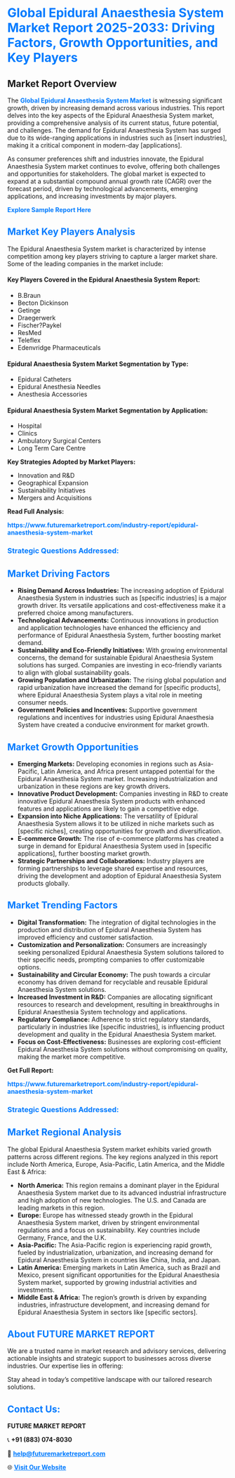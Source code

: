 <h1 style="color: #007BFF;">Global Epidural Anaesthesia System Market Report 2025-2033: Driving Factors, Growth Opportunities, and Key Players</h1>

<section id="overview">
<h2>Market Report Overview</h2>
<p>The <a href="https://www.futuremarketreport.com/industry-report/epidural-anaesthesia-system-market" style="color: #007BFF; text-decoration: none;"><strong>Global Epidural Anaesthesia System Market</strong></a> is witnessing significant growth, driven by increasing demand across various industries. This report delves into the key aspects of the Epidural Anaesthesia System market, providing a comprehensive analysis of its current status, future potential, and challenges. The demand for Epidural Anaesthesia System has surged due to its wide-ranging applications in industries such as [insert industries], making it a critical component in modern-day [applications].</p>
<p>As consumer preferences shift and industries innovate, the Epidural Anaesthesia System market continues to evolve, offering both challenges and opportunities for stakeholders. The global market is expected to expand at a substantial compound annual growth rate (CAGR) over the forecast period, driven by technological advancements, emerging applications, and increasing investments by major players.</p>
</section>

<section id="overview">
<p><a href="https://www.futuremarketreport.com/request-sample/reportId=61520" style="color: #007BFF; text-decoration: none;"><strong>Explore Sample Report Here</strong></a></p>
</section>

<section id="key-players">
<h2 style="color: #007BFF;">Market Key Players Analysis</h2>
<p>The Epidural Anaesthesia System market is characterized by intense competition among key players striving to capture a larger market share. Some of the leading companies in the market include:</p>
<h4>Key Players Covered in the Epidural Anaesthesia System Report:</h4>
<ul><li>B.Braun</li><li>Becton Dickinson</li><li>Getinge</li><li>Draegerwerk</li><li>Fischer?Paykel</li><li>ResMed</li><li>Teleflex</li><li>Edenvridge Pharmaceuticals</li></ul>
<h4>Epidural Anaesthesia System Market Segmentation by Type:</h4>
<ul><li>Epidural Catheters</li><li>Epidural Anesthesia Needles</li><li>Anesthesia Accessories</li></ul>

<h4>Epidural Anaesthesia System Market Segmentation by Application:</h4>
<ul><li>Hospital</li><li>Clinics</li><li>Ambulatory Surgical Centers</li><li>Long Term Care Centre</li></ul>
<p><strong>Key Strategies Adopted by Market Players:</strong></p>
<ul>
<li>Innovation and R&D</li>
<li>Geographical Expansion</li>
<li>Sustainability Initiatives</li>
<li>Mergers and Acquisitions</li>
</ul>
</section>

<section>
<p><strong>Read Full Analysis: </strong></p><a href="https://www.futuremarketreport.com/industry-report/epidural-anaesthesia-system-market" style="color: #007BFF; text-decoration: none;"><strong>https://www.futuremarketreport.com/industry-report/epidural-anaesthesia-system-market</strong></a>
<h3 style="color: #007BFF;">Strategic Questions Addressed:</h3>
</section>

<section id="driving-factors">
<h2 style="color: #007BFF;">Market Driving Factors</h2>
<ul>
<li><strong>Rising Demand Across Industries:</strong> The increasing adoption of Epidural Anaesthesia System in industries such as [specific industries] is a major growth driver. Its versatile applications and cost-effectiveness make it a preferred choice among manufacturers.</li>
<li><strong>Technological Advancements:</strong> Continuous innovations in production and application technologies have enhanced the efficiency and performance of Epidural Anaesthesia System, further boosting market demand.</li>
<li><strong>Sustainability and Eco-Friendly Initiatives:</strong> With growing environmental concerns, the demand for sustainable Epidural Anaesthesia System solutions has surged. Companies are investing in eco-friendly variants to align with global sustainability goals.</li>
<li><strong>Growing Population and Urbanization:</strong> The rising global population and rapid urbanization have increased the demand for [specific products], where Epidural Anaesthesia System plays a vital role in meeting consumer needs.</li>
<li><strong>Government Policies and Incentives:</strong> Supportive government regulations and incentives for industries using Epidural Anaesthesia System have created a conducive environment for market growth.</li>
</ul>
</section>

<section id="growth-opportunities">
<h2 style="color: #007BFF;">Market Growth Opportunities</h2>
<ul>
<li><strong>Emerging Markets:</strong> Developing economies in regions such as Asia-Pacific, Latin America, and Africa present untapped potential for the Epidural Anaesthesia System market. Increasing industrialization and urbanization in these regions are key growth drivers.</li>
<li><strong>Innovative Product Development:</strong> Companies investing in R&D to create innovative Epidural Anaesthesia System products with enhanced features and applications are likely to gain a competitive edge.</li>
<li><strong>Expansion into Niche Applications:</strong> The versatility of Epidural Anaesthesia System allows it to be utilized in niche markets such as [specific niches], creating opportunities for growth and diversification.</li>
<li><strong>E-commerce Growth:</strong> The rise of e-commerce platforms has created a surge in demand for Epidural Anaesthesia System used in [specific applications], further boosting market growth.</li>
<li><strong>Strategic Partnerships and Collaborations:</strong> Industry players are forming partnerships to leverage shared expertise and resources, driving the development and adoption of Epidural Anaesthesia System products globally.</li>
</ul>
</section>

<section id="trending-factors">
<h2 style="color: #007BFF;">Market Trending Factors</h2>
<ul>
<li><strong>Digital Transformation:</strong> The integration of digital technologies in the production and distribution of Epidural Anaesthesia System has improved efficiency and customer satisfaction.</li>
<li><strong>Customization and Personalization:</strong> Consumers are increasingly seeking personalized Epidural Anaesthesia System solutions tailored to their specific needs, prompting companies to offer customizable options.</li>
<li><strong>Sustainability and Circular Economy:</strong> The push towards a circular economy has driven demand for recyclable and reusable Epidural Anaesthesia System solutions.</li>
<li><strong>Increased Investment in R&D:</strong> Companies are allocating significant resources to research and development, resulting in breakthroughs in Epidural Anaesthesia System technology and applications.</li>
<li><strong>Regulatory Compliance:</strong> Adherence to strict regulatory standards, particularly in industries like [specific industries], is influencing product development and quality in the Epidural Anaesthesia System market.</li>
<li><strong>Focus on Cost-Effectiveness:</strong> Businesses are exploring cost-efficient Epidural Anaesthesia System solutions without compromising on quality, making the market more competitive.</li>
</ul>
</section>

<section>
<p><strong>Get Full Report: </strong></p><a href="https://www.futuremarketreport.com/industry-report/epidural-anaesthesia-system-market" style="color: #007BFF; text-decoration: none;"><strong>https://www.futuremarketreport.com/industry-report/epidural-anaesthesia-system-market</strong></a>
<h3 style="color: #007BFF;">Strategic Questions Addressed:</h3>
</section>


<section id="regional-analysis">
<h2 style="color: #007BFF;">Market Regional Analysis</h2>
<p>The global Epidural Anaesthesia System market exhibits varied growth patterns across different regions. The key regions analyzed in this report include North America, Europe, Asia-Pacific, Latin America, and the Middle East & Africa:</p>
<ul>
<li><strong>North America:</strong> This region remains a dominant player in the Epidural Anaesthesia System market due to its advanced industrial infrastructure and high adoption of new technologies. The U.S. and Canada are leading markets in this region.</li>
<li><strong>Europe:</strong> Europe has witnessed steady growth in the Epidural Anaesthesia System market, driven by stringent environmental regulations and a focus on sustainability. Key countries include Germany, France, and the U.K.</li>
<li><strong>Asia-Pacific:</strong> The Asia-Pacific region is experiencing rapid growth, fueled by industrialization, urbanization, and increasing demand for Epidural Anaesthesia System in countries like China, India, and Japan.</li>
<li><strong>Latin America:</strong> Emerging markets in Latin America, such as Brazil and Mexico, present significant opportunities for the Epidural Anaesthesia System market, supported by growing industrial activities and investments.</li>
<li><strong>Middle East & Africa:</strong> The region’s growth is driven by expanding industries, infrastructure development, and increasing demand for Epidural Anaesthesia System in sectors like [specific sectors].</li>
</ul>
</section>

<footer>
<h2 style="color: #007BFF;">About FUTURE MARKET REPORT</h2>
<p>We are a trusted name in market research and advisory services, delivering actionable insights and strategic support to businesses across diverse industries. Our expertise lies in offering:</p>

<p>Stay ahead in today’s competitive landscape with our tailored research solutions.</p>

<h2 style="color: #007BFF;">Contact Us:</h2>
<p><strong>FUTURE MARKET REPORT</strong></p>
<p>📞 <strong>+91 (883) 074-8030</strong></p>
<p>📧 <strong><a href="mailto:help@futuremarketreport.com" style="color: #007BFF;">help@futuremarketreport.com</a></strong></p>
<p>🌐 <strong><a href="https://www.futuremarketreport.com/" style="color: #007BFF;">Visit Our Website</a></strong></p>
</footer>